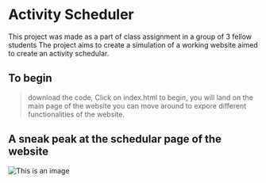 # Activity Scheduler

This project was made as a part of class assignment in a group of 3 fellow students
The project aims to create a simulation of a working website aimed to create an activity schedular.

## To begin 
 >  download the code,
 >  Click on index.html to begin,
 >  you will land on the main page of the website you can move around to expore different functionalities of the website.

## A sneak peak at the schedular page of the website

![This is an image](https://myoctocat.com/assets/images/base-octocat.svg)
